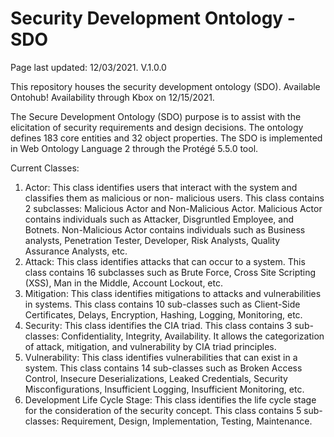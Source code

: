 # Security Development Ontology - SDO
Page last updated: 12/03/2021. 
V.1.0.0

This repository houses the security development ontology (SDO).
Available Ontohub!
Availability through Kbox on 12/15/2021.

The Secure Development Ontology (SDO) purpose is to assist with the elicitation of security requirements and design decisions. 
The ontology defines 183 core entities and 32 object properties. 
The SDO is implemented in Web Ontology Language 2 through the Protégé 5.5.0 tool. 

Current Classes:
1)	Actor: This class identifies users that interact with the system and classifies them as malicious or non- malicious users. This class contains 2 subclasses: Malicious Actor and Non-Malicious Actor. Malicious Actor contains individuals such as Attacker, Disgruntled Employee, and Botnets. Non-Malicious Actor contains individuals such as Business analysts, Penetration Tester, Developer, Risk Analysts, Quality Assurance Analysts, etc. 
2)	Attack: This class identifies attacks that can occur to a system. This class contains 16 subclasses such as Brute Force, Cross Site Scripting (XSS), Man in the Middle, Account Lockout, etc.
3)	Mitigation: This class identifies mitigations to attacks and vulnerabilities in systems. This class contains 10 sub-classes such as Client-Side Certificates, Delays, Encryption, Hashing, Logging, Monitoring, etc.
4)	Security: This class identifies the CIA triad. This class contains 3 sub-classes: Confidentiality, Integrity, Availability. It allows the categorization of attack, mitigation, and vulnerability by CIA triad principles. 
5)	Vulnerability: This class identifies vulnerabilities that can exist in a system. This class contains 14 sub-classes such as Broken Access Control, Insecure Deserializations, Leaked Credentials, Security Misconfigurations, Insufficient Logging, Insufficient Monitoring, etc.   
6)	Development Life Cycle Stage: This class identifies the life cycle stage for the consideration of the security concept. This class contains 5 sub-classes: Requirement, Design, Implementation, Testing, Maintenance. 
